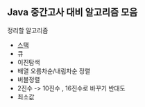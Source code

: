 ## Java 중간고사 대비 알고리즘 모음

정리할 알고리즘 

* [스택](stack.md)
* 큐
* 이진탐색
* 배열 오름차순/내림차순 정렬
* 버블정렬
* 2진수 -> 10진수 , 16진수로 바꾸기 반대도 
* 최소값 
